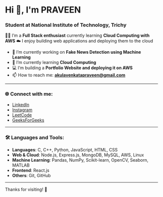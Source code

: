 # Hi 👋, I'm  PRAVEEN  
### Student at National Institute of Technology, Trichy 
  👨‍💻 I’m a **Full Stack enthusiast** currently learning **Cloud Computing with AWS**
  ☁️ I enjoy building web applications and deploying them to the cloud


- 🔭 I’m currently working on **Fake News Detection using Machine Learning**
- 🌱 I’m currently learning **Cloud Computing**
- 💻 I’m building a **Portfolio Website and deploying it on AWS**
- 📫 How to reach me: **akulavenkatapraveen@gmail.com**

---

### 🌐 Connect with me:
- [LinkedIn](https://www.linkedin.com/in/akula-venkata-praveen-424929280/)
- [Instagram](https://instagram.com/venkatapraveen_akula)
- [LeetCode](https://www.leetcode.com/akulavenkatapraveen)
- [GeeksForGeeks](https://auth.geeksforgeeks.org/user/akulavenkawauf)

---

### 🛠️ Languages and Tools:
- **Languages**: C, C++, Python, JavaScript, HTML, CSS
- **Web & Cloud**: Node.js, Express.js, MongoDB, MySQL, AWS, Linux
- **Machine Learning**: Pandas, NumPy, Scikit-learn, OpenCV, Seaborn, MATLAB
- **Frontend**: React.js
- **Others**: Git, GitHub

---

Thanks for visiting! 🚀
